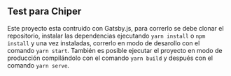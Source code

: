 ## Test para Chiper
Este proyecto esta contruido con Gatsby.js, para correrlo se debe clonar el repositorio, instalar las dependencias ejecutando `yarn install` o `npm install` y una vez instaladas, correrlo en modo de desarollo con el comando `yarn start`.
También es posible ejecutar el proyecto en modo de producción compilándolo con el comando `yarn build` y después con el comando `yarn serve`.
